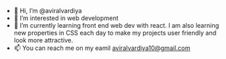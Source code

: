 - 👋 Hi, I’m @aviralvardiya
- 👀 I’m interested in web development
- 🌱 I’m currently learning front end web dev with react. I am also learning new properties in CSS each day to make my projects user friendly and look more attractive.
- 📫 You can reach me on my eamil aviralvardiya10@gmail.com

<!---
aviralvardiya/aviralvardiya is a ✨ special ✨ repository because its `README.md` (this file) appears on your GitHub profile.
You can click the Preview link to take a look at your changes.
--->
